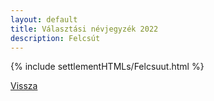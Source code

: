 ```yaml
---
layout: default
title: Választási névjegyzék 2022
description: Felcsút
---
```


{% include settlementHTMLs/Felcsuut.html %}

[Vissza](../)